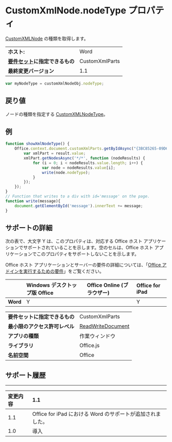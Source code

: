 
# CustomXmlNode.nodeType プロパティ
[CustomXMLNode](../../reference/shared/customxmlnode.customxmlnode.md) の種類を取得します。

|||
|:-----|:-----|
|**ホスト:**|Word|
|**[要件セット](../../docs/overview/specify-office-hosts-and-api-requirements.md)に指定できるもの**|CustomXmlParts|
|**最終変更バージョン**|1.1|

```js
var myNodeType = customXmlNodeObj.nodeType;
```


## 戻り値

ノードの種類を指定する [CustomXMLNodeType](../../reference/shared/customxmlnodetype-enumeration.md)。


## 例




```js
function showXmlNodeType() {
    Office.context.document.customXmlParts.getByIdAsync("{3BC85265-09D6-4205-B665-8EB239A8B9A1}", function (result) {
        var xmlPart = result.value;
        xmlPart.getNodesAsync('*/*', function (nodeResults) {
            for (i = 0; i < nodeResults.value.length; i++) {
                var node = nodeResults.value[i];
                write(node.nodeType);
            }
        });
    });
}
// Function that writes to a div with id='message' on the page.
function write(message){
    document.getElementById('message').innerText += message; 
}
```




## サポートの詳細


次の表で、大文字 Y は、このプロパティは、対応する Office ホスト アプリケーションでサポートされていることを示します。空のセルは、Office ホスト アプリケーションでこのプロパティをサポートしないことを示します。

Office ホスト アプリケーションとサーバーの要件の詳細については、「[Office アドインを実行するための要件](../../docs/overview/requirements-for-running-office-add-ins.md)」をご覧ください。


||**Windows デスクトップ版 Office**|**Office Online (ブラウザー)**|**Office for iPad**|
|:-----|:-----|:-----|:-----|
|**Word**|Y||Y|

|||
|:-----|:-----|
|**要件セットに指定できるもの**|CustomXmlParts|
|**最小限のアクセス許可レベル**|[ReadWriteDocument](../../docs/develop/requesting-permissions-for-api-use-in-content-and-task-pane-add-ins.md)|
|**アプリの種類**|作業ウィンドウ|
|**ライブラリ**|Office.js|
|**名前空間**|Office|

## サポート履歴



****


|**変更内容**|**1.1**|
|:-----|:-----|
|1.1|Office for iPad における Word のサポートが追加されました。|
|1.0|導入|
